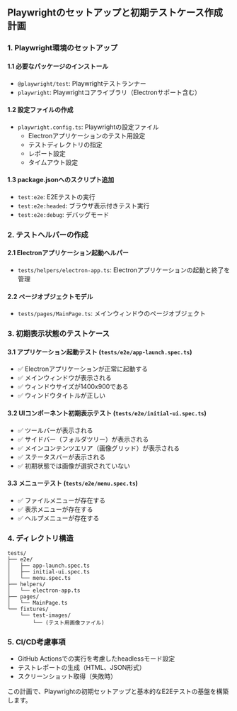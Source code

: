 ## Playwrightのセットアップと初期テストケース作成計画

### 1. Playwright環境のセットアップ

#### 1.1 必要なパッケージのインストール
- `@playwright/test`: Playwrightテストランナー
- `playwright`: Playwrightコアライブラリ（Electronサポート含む）

#### 1.2 設定ファイルの作成
- `playwright.config.ts`: Playwrightの設定ファイル
  - Electronアプリケーションのテスト用設定
  - テストディレクトリの指定
  - レポート設定
  - タイムアウト設定

#### 1.3 package.jsonへのスクリプト追加
- `test:e2e`: E2Eテストの実行
- `test:e2e:headed`: ブラウザ表示付きテスト実行
- `test:e2e:debug`: デバッグモード

### 2. テストヘルパーの作成

#### 2.1 Electronアプリケーション起動ヘルパー
- `tests/helpers/electron-app.ts`: Electronアプリケーションの起動と終了を管理

#### 2.2 ページオブジェクトモデル
- `tests/pages/MainPage.ts`: メインウィンドウのページオブジェクト

### 3. 初期表示状態のテストケース

#### 3.1 アプリケーション起動テスト (`tests/e2e/app-launch.spec.ts`)
- ✅ Electronアプリケーションが正常に起動する
- ✅ メインウィンドウが表示される
- ✅ ウィンドウサイズが1400x900である
- ✅ ウィンドウタイトルが正しい

#### 3.2 UIコンポーネント初期表示テスト (`tests/e2e/initial-ui.spec.ts`)
- ✅ ツールバーが表示される
- ✅ サイドバー（フォルダツリー）が表示される
- ✅ メインコンテンツエリア（画像グリッド）が表示される
- ✅ ステータスバーが表示される
- ✅ 初期状態では画像が選択されていない

#### 3.3 メニューテスト (`tests/e2e/menu.spec.ts`)
- ✅ ファイルメニューが存在する
- ✅ 表示メニューが存在する
- ✅ ヘルプメニューが存在する

### 4. ディレクトリ構造
```
tests/
├── e2e/
│   ├── app-launch.spec.ts
│   ├── initial-ui.spec.ts
│   └── menu.spec.ts
├── helpers/
│   └── electron-app.ts
├── pages/
│   └── MainPage.ts
└── fixtures/
    └── test-images/
        └── (テスト用画像ファイル)
```

### 5. CI/CD考慮事項
- GitHub Actionsでの実行を考慮したheadlessモード設定
- テストレポートの生成（HTML、JSON形式）
- スクリーンショット取得（失敗時）

この計画で、Playwrightの初期セットアップと基本的なE2Eテストの基盤を構築します。